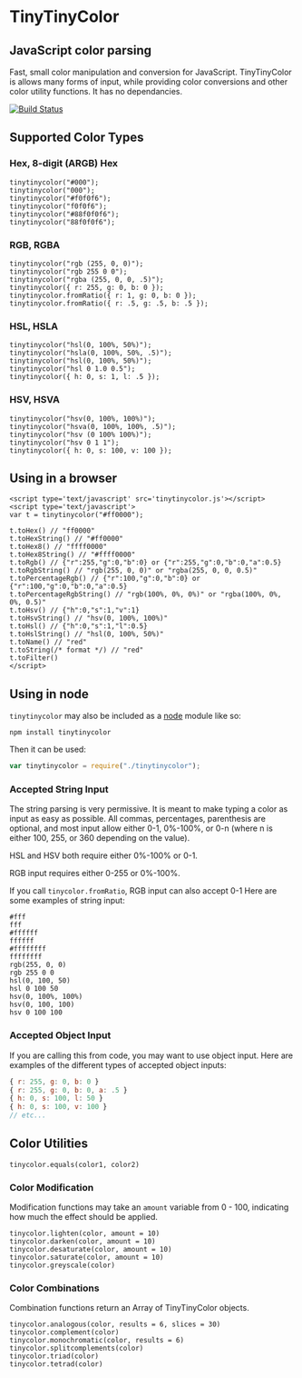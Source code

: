 # TinyTinyColor

## JavaScript color parsing

Fast, small color manipulation and conversion for JavaScript.  TinyTinyColor is allows many forms of input, while providing color conversions and other color utility functions.  It has no dependancies.

[![Build Status](https://travis-ci.org/autopulated/TinyTinyColor.png?branch=master)](https://travis-ci.org/autopulated/TinyTinyColor)

## Supported Color Types

### Hex, 8-digit (ARGB) Hex

    tinytinycolor("#000");
    tinytinycolor("000");
    tinytinycolor("#f0f0f6");
    tinytinycolor("f0f0f6");
    tinytinycolor("#88f0f0f6");
    tinytinycolor("88f0f0f6");

### RGB, RGBA

    tinytinycolor("rgb (255, 0, 0)");
    tinytinycolor("rgb 255 0 0");
    tinytinycolor("rgba (255, 0, 0, .5)");
    tinytinycolor({ r: 255, g: 0, b: 0 });
    tinytinycolor.fromRatio({ r: 1, g: 0, b: 0 });
    tinytinycolor.fromRatio({ r: .5, g: .5, b: .5 });

### HSL, HSLA

    tinytinycolor("hsl(0, 100%, 50%)");
    tinytinycolor("hsla(0, 100%, 50%, .5)");
    tinytinycolor("hsl(0, 100%, 50%)");
    tinytinycolor("hsl 0 1.0 0.5");
    tinytinycolor({ h: 0, s: 1, l: .5 });

### HSV, HSVA

    tinytinycolor("hsv(0, 100%, 100%)");
    tinytinycolor("hsva(0, 100%, 100%, .5)");
    tinytinycolor("hsv (0 100% 100%)");
    tinytinycolor("hsv 0 1 1");
    tinytinycolor({ h: 0, s: 100, v: 100 });

## Using in a browser

    <script type='text/javascript' src='tinytinycolor.js'></script>
    <script type='text/javascript'>
    var t = tinytinycolor("#ff0000");

    t.toHex() // "ff0000"
    t.toHexString() // "#ff0000"
    t.toHex8() // "ffff0000"
    t.toHex8String() // "#ffff0000"
    t.toRgb() // {"r":255,"g":0,"b":0} or {"r":255,"g":0,"b":0,"a":0.5}
    t.toRgbString() // "rgb(255, 0, 0)" or "rgba(255, 0, 0, 0.5)"
    t.toPercentageRgb() // {"r":100,"g":0,"b":0} or {"r":100,"g":0,"b":0,"a":0.5}
    t.toPercentageRgbString() // "rgb(100%, 0%, 0%)" or "rgba(100%, 0%, 0%, 0.5)"
    t.toHsv() // {"h":0,"s":1,"v":1}
    t.toHsvString() // "hsv(0, 100%, 100%)"
    t.toHsl() // {"h":0,"s":1,"l":0.5}
    t.toHslString() // "hsl(0, 100%, 50%)"
    t.toName() // "red"
    t.toString(/* format */) // "red"
    t.toFilter()
    </script>

## Using in node

`tinytinycolor` may also be included as a [node](http://nodejs.org/) module like so:

```
npm install tinytinycolor
```

Then it can be used:

```js
var tinytinycolor = require("./tinytinycolor");
```

### Accepted String Input

The string parsing is very permissive.  It is meant to make typing a color as input as easy as possible.  All commas, percentages, parenthesis are optional, and most input allow either 0-1, 0%-100%, or 0-n (where n is either 100, 255, or 360 depending on the value).

HSL and HSV both require either 0%-100% or 0-1.

RGB input requires either 0-255 or 0%-100%.

If you call `tinycolor.fromRatio`, RGB input can also accept 0-1
Here are some examples of string input:

```
#fff
fff
#ffffff
ffffff
#ffffffff
ffffffff
rgb(255, 0, 0)
rgb 255 0 0
hsl(0, 100, 50)
hsl 0 100 50
hsv(0, 100%, 100%)
hsv(0, 100, 100)
hsv 0 100 100
```

### Accepted Object Input

If you are calling this from code, you may want to use object input.  Here are examples of the different types of accepted object inputs:

```js
{ r: 255, g: 0, b: 0 }
{ r: 255, g: 0, b: 0, a: .5 }
{ h: 0, s: 100, l: 50 }
{ h: 0, s: 100, v: 100 }
// etc...
```

## Color Utilities

    tinycolor.equals(color1, color2)

### Color Modification

Modification functions may take an `amount` variable from 0 - 100, indicating how much the effect should be applied.

    tinycolor.lighten(color, amount = 10)
    tinycolor.darken(color, amount = 10)
    tinycolor.desaturate(color, amount = 10)
    tinycolor.saturate(color, amount = 10)
    tinycolor.greyscale(color)

### Color Combinations

Combination functions return an Array of TinyTinyColor objects.

    tinycolor.analogous(color, results = 6, slices = 30)
    tinycolor.complement(color)
    tinycolor.monochromatic(color, results = 6)
    tinycolor.splitcomplements(color)
    tinycolor.triad(color)
    tinycolor.tetrad(color)


